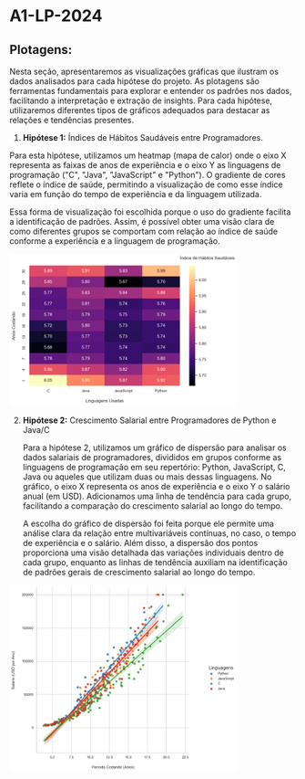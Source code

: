 # A1-LP-2024

## Plotagens:

Nesta seção, apresentaremos as visualizações gráficas que ilustram os dados analisados para cada hipótese do projeto. As plotagens são ferramentas fundamentais para explorar e entender os padrões nos dados, facilitando a interpretação e extração de insights. Para cada hipótese, utilizaremos diferentes tipos de gráficos adequados para destacar as relações e tendências presentes.


1. **Hipótese 1:** Índices de Hábitos Saudáveis entre Programadores.
  
  Para esta hipótese, utilizamos um heatmap (mapa de calor) onde o eixo X representa as faixas de anos de experiência e o eixo Y as linguagens de programação ("C", "Java", "JavaScript" e "Python"). O gradiente de cores reflete o índice de saúde, permitindo a visualização de como esse índice varia em função do tempo de experiência e da linguagem utilizada.

  Essa forma de visualização foi escolhida porque o uso do gradiente facilita a identificação de padrões. Assim, é possível obter uma visão clara de como diferentes grupos se comportam com relação ao índice de saúde conforme a experiência e a linguagem de programação.

<img src="grafos/hipotese_1.png" alt="Heatmap (Mapa de Calor)" width="400"/>
  
2. **Hipótese 2:** Crescimento Salarial entre Programadores de Python e Java/C
   
   Para a hipótese 2, utilizamos um gráfico de dispersão para analisar os dados salariais de programadores, divididos em grupos conforme as linguagens de programação em seu repertório: Python, JavaScript, C, Java ou aqueles que utilizam duas ou mais dessas linguagens. No gráfico, o eixo X representa os anos de experiência e o eixo Y o salário anual (em USD). Adicionamos uma linha de tendência para cada grupo, facilitando a comparação do crescimento salarial ao longo do tempo.

   A escolha do gráfico de dispersão foi feita porque ele permite uma análise clara da relação entre multivariáveis contínuas, no caso, o tempo de experiência e o salário. Além disso, a dispersão dos pontos proporciona uma visão detalhada das variações individuais dentro de cada grupo, enquanto as linhas de tendência auxiliam na identificação de padrões gerais de crescimento salarial ao longo do tempo.
 
<img src="grafos/hipotese_2.png" alt="Gráfico de Disoerssão" width="400"/>
